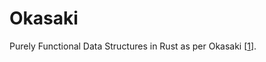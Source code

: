 # Okasaki

Purely Functional Data Structures in Rust as per Okasaki [[1]].

[1]: http://www.cs.cmu.edu/~rwh/theses/okasaki.pdf

